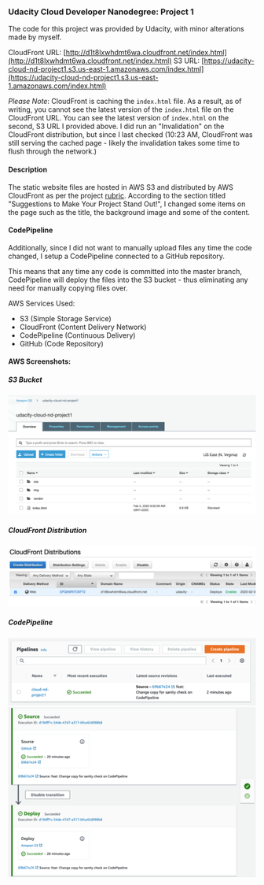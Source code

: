 ### Udacity Cloud Developer Nanodegree: Project 1

The code for this project was provided by Udacity, with minor alterations made by myself. 

CloudFront URL: [http://d1t8lxwhdmt6wa.cloudfront.net/index.html](http://d1t8lxwhdmt6wa.cloudfront.net/index.html)
S3 URL: [https://udacity-cloud-nd-project1.s3.us-east-1.amazonaws.com/index.html](https://udacity-cloud-nd-project1.s3.us-east-1.amazonaws.com/index.html)

*Please Note*: CloudFront is caching the `index.html` file. As a result, as of writing, you cannot see the latest version of the `index.html` file on the CloudFront URL. You can see the latest version of `index.html` on the second, S3 URL I provided above. I did run an "Invalidation" on the CloudFront distribution, but since I last checked (10:23 AM, CloudFront was still serving the cached page - likely the invalidation takes some time to flush through the network.)

#### Description

The static website files are hosted in AWS S3 and distributed by AWS CloudFront as per the project [rubric](https://review.udacity.com/#!/rubrics/2573/view). According to the section titled "Suggestions to Make Your Project Stand Out!", I changed some items on the page such as the title, the background image and some of the content.


#### CodePipeline

Additionally, since I did not want to manually upload files any time the code changed, I setup a CodePipeline connected to a GitHub repository. 

This means that any time any code is committed into the master branch, CodePipeline will deploy the files into the S3 bucket - thus eliminating any need for manually copying files over. 

AWS Services Used:

* S3 (Simple Storage Service)
* CloudFront (Content Delivery Network)
* CodePipeline (Continuous Delivery)
* GitHub (Code Repository)

#### AWS Screenshots: 

##### S3 Bucket

![S3 Bucket](/img/project/s3-bucket.png)

##### CloudFront Distribution

![CloudFront Distribution](/img/project/cloudfront-dist.png)


##### CodePipeline

![CodePipeline](/img/project/codepipeline.png)
![CodePipeline Stages](/img/project/codepipeline-stages.png)